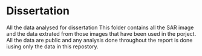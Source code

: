 # Dissertation
All the data analysed for dissertation
This folder contains all the SAR image and the data extrated from those images that have been used in the porject. All the data are public and any analysis done throughout the report is done iusing only the data in this repostory. 
